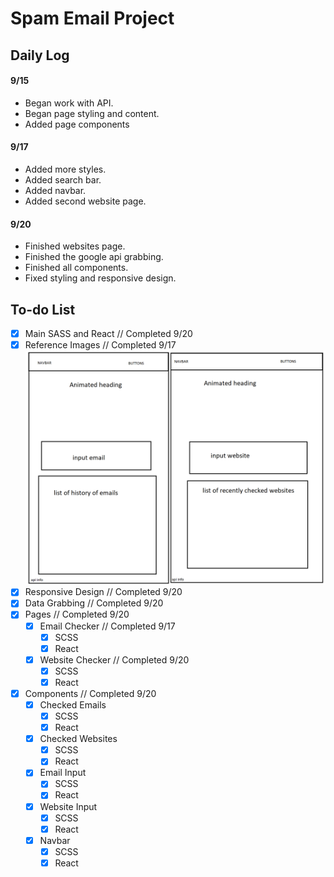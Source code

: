 # Spam Email Project

## Daily Log

#### 9/15

-   Began work with API.
-   Began page styling and content.
-   Added page components

#### 9/17

-   Added more styles.
-   Added search bar.
-   Added navbar.
-   Added second website page.

#### 9/20

-   Finished websites page.
-   Finished the google api grabbing.
-   Finished all components.
-   Fixed styling and responsive design.

## To-do List

-   [x] Main SASS and React // Completed 9/20
-   [x] Reference Images // Completed 9/17
        ![Reference-Image](./readme.png)
-   [x] Responsive Design // Completed 9/20
-   [x] Data Grabbing // Completed 9/20
-   [x] Pages // Completed 9/20
    -   [x] Email Checker // Completed 9/17
        -   [x] SCSS
        -   [x] React
    -   [x] Website Checker // Completed 9/20
        -   [x] SCSS
        -   [x] React
-   [x] Components // Completed 9/20
    -   [x] Checked Emails
        -   [x] SCSS
        -   [x] React
    -   [x] Checked Websites
        -   [x] SCSS
        -   [x] React
    -   [x] Email Input
        -   [x] SCSS
        -   [x] React
    -   [x] Website Input
        -   [x] SCSS
        -   [x] React
    -   [x] Navbar
        -   [x] SCSS
        -   [x] React

